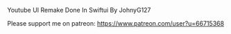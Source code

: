 Youtube UI Remake Done In Swiftui By JohnyG127

Please support me on patreon: https://www.patreon.com/user?u=66715368
